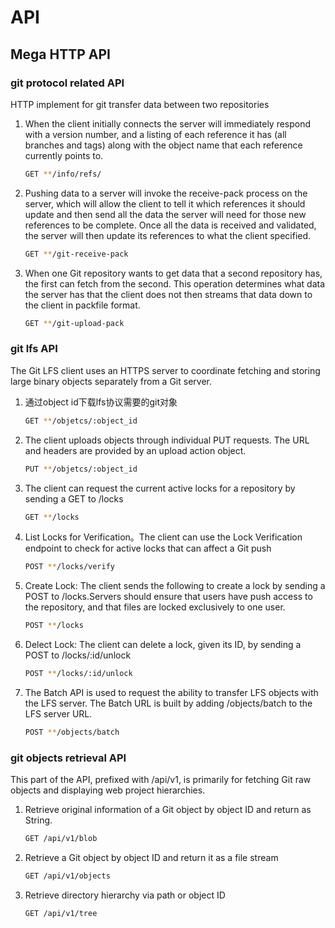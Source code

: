 # API


## Mega HTTP API

### git protocol related API
HTTP implement for git transfer data between two repositories

1. When the client initially connects the server will immediately respond with a version number, and a listing of each reference it has (all branches and tags) along with the object name that each reference currently points to.

    ```bash
    GET **/info/refs/
    ```

2. Pushing data to a server will invoke the receive-pack process on the server, which will allow the client to tell it which references it should update and then send all the data the server will need for those new references to be complete. Once all the data is received and validated, the server will then update its references to what the client specified.

    ```bash
    GET **/git-receive-pack
    ```

3. When one Git repository wants to get data that a second repository has, the first can fetch from the second. This operation determines what data the server has that the client does not then streams that data down to the client in packfile format.

    ```bash
    GET **/git-upload-pack
    ```

### git lfs API

The Git LFS client uses an HTTPS server to coordinate fetching and storing large binary objects separately from a Git server.

1. 通过object id下载lfs协议需要的git对象

    ```bash
    GET **/objetcs/:object_id
    ```

2. The client uploads objects through individual PUT requests. The URL and headers are provided by an upload action object.

    ```bash
    PUT **/objetcs/:object_id
    ```

3. The client can request the current active locks for a repository by sending a GET to /locks

    ```bash
    GET **/locks
    ```

4. List Locks for Verification。The client can use the Lock Verification endpoint to check for active locks that can affect a Git push

    ```bash
    POST **/locks/verify
    ```

5. Create Lock: The client sends the following to create a lock by sending a POST to /locks.Servers should ensure that users have push access to the repository, and that files are locked exclusively to one user.

    ```bash
    POST **/locks
    ```

6. Delect Lock: The client can delete a lock, given its ID, by sending a POST to /locks/:id/unlock

    ```bash
    POST **/locks/:id/unlock
    ```

7. The Batch API is used to request the ability to transfer LFS objects with the LFS server. The Batch URL is built by adding /objects/batch to the LFS server URL.

    ```bash
    POST **/objects/batch
    ```

### git objects retrieval API
This part of the API, prefixed with /api/v1, is primarily for fetching Git raw objects and displaying web project hierarchies.

1. Retrieve original information of a Git object by object ID and return as String.

    ```bash
    GET /api/v1/blob    
    ```

2. Retrieve a Git object by object ID and return it as a file stream
   
    ```bash
    GET /api/v1/objects    
    ```

3. Retrieve directory hierarchy via path or object ID
   
    ```bash
    GET /api/v1/tree    
    ```
